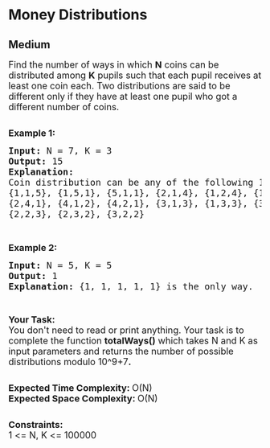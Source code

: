 # Money Distributions
## Medium
<div class="problems_problem_content__Xm_eO"><p><span style="font-size:18px">Find the number of ways in which <strong>N</strong> coins can be distributed among <strong>K</strong> pupils such that each pupil receives at least one coin each.&nbsp;Two distributions are said to be different only if they have at least one pupil who got a different number of coins.</span><br>
&nbsp;</p>

<p><span style="font-size:18px"><strong>Example 1:</strong></span></p>

<pre><span style="font-size:18px"><strong>Input: </strong>N = 7, K = 3
<strong>Output: </strong>15
<strong>Explanation: 
</strong>Coin distribution can be any of the following 15 ways. 
{1,1,5}, {1,5,1}, {5,1,1}, {2,1,4}, {1,2,4}, {1,4,2}
{2,4,1}, {4,1,2}, {4,2,1}, {3,1,3}, {1,3,3}, {3,3,1}
{2,2,3}, {2,3,2}, {3,2,2}
</span>

</pre>

<p><span style="font-size:18px"><strong>Example 2:</strong></span></p>

<pre><span style="font-size:18px"><strong>Input: </strong>N = 5, K = 5
<strong>Output: </strong>1
<strong>Explanation: </strong>{1, 1, 1, 1, 1} is the only way.</span>
</pre>

<p>&nbsp;</p>

<p><span style="font-size:18px"><strong>Your Task:</strong></span><br>
<span style="font-size:18px">You don't need to read or print anything. Your task is to complete the function&nbsp;<strong>totalWays()</strong>&nbsp;which takes N&nbsp;and K&nbsp;as input parameters and returns the number of possible distributions&nbsp;modulo 10^9+7<strong>.</strong></span><br>
&nbsp;</p>

<p><span style="font-size:18px"><strong>Expected Time Complexity:&nbsp;</strong>O(N)<br>
<strong>Expected Space Complexity:&nbsp;</strong>O(N)</span><br>
&nbsp;</p>

<p><span style="font-size:18px"><strong>Constraints:</strong><br>
1 &lt;= N, K&nbsp;&lt;= 100000</span></p>
</div>